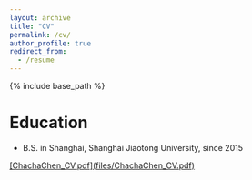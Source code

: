```yaml
---
layout: archive
title: "CV"
permalink: /cv/
author_profile: true
redirect_from:
  - /resume
---
```


{% include base_path %}

Education
======
* B.S. in Shanghai, Shanghai Jiaotong University, since 2015

<a href="/files/ChachaChen_CV.pdf" download>
[ChachaChen_CV.pdf](files/ChachaChen_CV.pdf)


